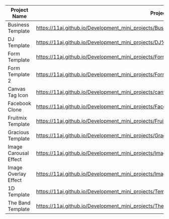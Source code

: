 | Project Name          | Project View Link |
| ----------------------| ------------------|
| Business Template     | https://11aj.github.io/Development_mini_projects/Business%20Template/index.html              |
| DJ Template           | https://11aj.github.io/Development_mini_projects/DJ%20Template/index.html                    |
| Form Template         | https://11aj.github.io/Development_mini_projects/Form%20Template/index.html                  |
| Form Template 2       | https://11aj.github.io/Development_mini_projects/Form%20Template%202/index.html              |
| Canvas Tag Icon       | https://11aj.github.io/Development_mini_projects/canvas%20tag/index.html                     |
| Facebook Clone        | https://11aj.github.io/Development_mini_projects/Facebook%20Clone/index.html                 |
| Fruitmix Template     | https://11aj.github.io/Development_mini_projects/Fruitmix%20Template/index.html              |
| Gracious Template     | https://11aj.github.io/Development_mini_projects/Gracious/index.html                                    |
| Image Carousal Effect | https://11aj.github.io/Development_mini_projects/Image%20Carousel/ok.html                    |
| Image Overlay Effect  | https://11aj.github.io/Development_mini_projects/Image%20Overlay%20effect/Image%20Overlay%20Effect.html |
| 1D Template           | https://11aj.github.io/Development_mini_projects/Template%201D/index.html                               |
| The Band Template     | https://11aj.github.io/Development_mini_projects/The%20Band/The%20Band.html                  |
